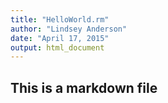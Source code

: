 ```yaml
---
title: "HelloWorld.rm"
author: "Lindsey Anderson"
date: "April 17, 2015"
output: html_document
---
```


## This is a markdown file
